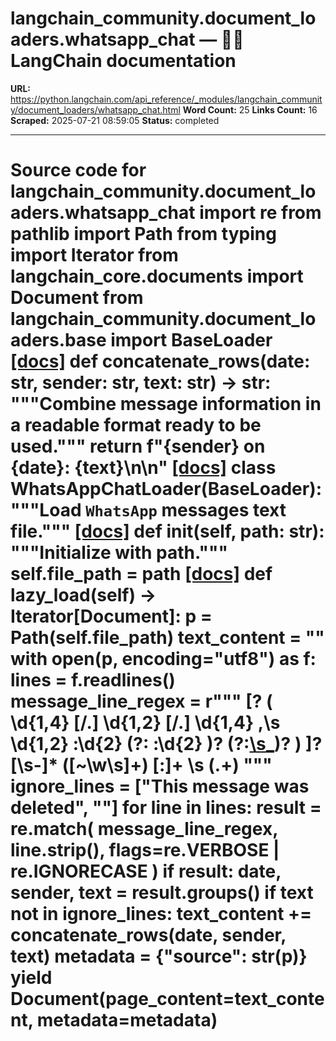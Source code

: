 # langchain_community.document_loaders.whatsapp_chat — 🦜🔗 LangChain  documentation

**URL:** https://python.langchain.com/api_reference/_modules/langchain_community/document_loaders/whatsapp_chat.html
**Word Count:** 25
**Links Count:** 16
**Scraped:** 2025-07-21 08:59:05
**Status:** completed

---

# Source code for langchain\_community.document\_loaders.whatsapp\_chat               import re     from pathlib import Path     from typing import Iterator          from langchain_core.documents import Document          from langchain_community.document_loaders.base import BaseLoader                              [[docs]](https://python.langchain.com/api_reference/community/document_loaders/langchain_community.document_loaders.whatsapp_chat.concatenate_rows.html#langchain_community.document_loaders.whatsapp_chat.concatenate_rows)     def concatenate_rows(date: str, sender: str, text: str) -> str:         """Combine message information in a readable format ready to be used."""         return f"{sender} on {date}: {text}\n\n"                                             [[docs]](https://python.langchain.com/api_reference/community/document_loaders/langchain_community.document_loaders.whatsapp_chat.WhatsAppChatLoader.html#langchain_community.document_loaders.whatsapp_chat.WhatsAppChatLoader)     class WhatsAppChatLoader(BaseLoader):         """Load `WhatsApp` messages text file."""                         [[docs]](https://python.langchain.com/api_reference/community/document_loaders/langchain_community.document_loaders.whatsapp_chat.WhatsAppChatLoader.html#langchain_community.document_loaders.whatsapp_chat.WhatsAppChatLoader.__init__)         def __init__(self, path: str):             """Initialize with path."""             self.file_path = path                                        [[docs]](https://python.langchain.com/api_reference/community/document_loaders/langchain_community.document_loaders.whatsapp_chat.WhatsAppChatLoader.html#langchain_community.document_loaders.whatsapp_chat.WhatsAppChatLoader.lazy_load)         def lazy_load(self) -> Iterator[Document]:             p = Path(self.file_path)             text_content = ""                  with open(p, encoding="utf8") as f:                 lines = f.readlines()                  message_line_regex = r"""                 \[?                 (                     \d{1,4}                     [\/.]                     \d{1,2}                     [\/.]                     \d{1,4}                     ,\s                     \d{1,2}                     :\d{2}                     (?:                         :\d{2}                     )?                     (?:[\s_](?:AM|PM))?                 )                 \]?                 [\s-]*                 ([~\w\s]+)                 [:]+                 \s                 (.+)             """             ignore_lines = ["This message was deleted", "<Media omitted>"]             for line in lines:                 result = re.match(                     message_line_regex, line.strip(), flags=re.VERBOSE | re.IGNORECASE                 )                 if result:                     date, sender, text = result.groups()                     if text not in ignore_lines:                         text_content += concatenate_rows(date, sender, text)                  metadata = {"source": str(p)}                  yield Document(page_content=text_content, metadata=metadata)